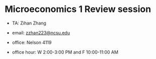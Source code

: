# Microeconomics 1 Review session

- TA: Zihan Zhang

- email: zzhan223@ncsu.edu

- office: Nelson 4119

- office hour: W 2:00-3:00 PM and F 10:00-11:00 AM
